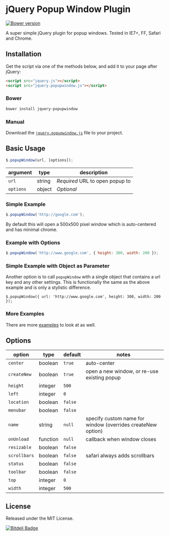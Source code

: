 # jQuery Popup Window Plugin

[![Bower version](https://badge.fury.io/bo/jquery-popupwindow.png)](http://badge.fury.io/bo/jquery-popupwindow)

A super simple jQuery plugin for popup windows. Tested in IE7+, FF, Safari and
Chrome.

## Installation

Get the script via one of the methods below, and add it to your page after
jQuery:

```html
<script src="jquery.js"></script>
<script src="jquery.popupwindow.js"></script>
```

### Bower

```bash
bower install jquery-popupwindow
```

### Manual

Download the [`jquery.popupwindow.js`][script] file to your project.

## Basic Usage

```javascript
$.popupWindow(url, [options]);
```

| argument   | type   | description                     |
|------------|--------|---------------------------------|
| `url`      | string | *Required* URL to open popup to |
| `options`  | object | *Optional*                      |

### Simple Example

```javascript
$.popupWindow('http://google.com');
```

By default this will open a 500x500 pixel window which is auto-centered and has
minimal chrome.

### Example with Options

```javascript
$.popupWindow('http://www.google.com', { height: 300, width: 200 });
```

### Simple Example with Object as Parameter

Another option is to call `popupWindow` with a single object that contains a url
key and any other settings. This is functionally the same as the above example
and is only a stylistic difference.

```
$.popupWindow({ url: 'http://www.google.com', height: 300, width: 200 });
```

### More Examples

There are more [examples] to look at as well.

## Options

| option       | type     | default | notes |
|--------------|----------|---------|-------|
| `center`     | boolean  | `true`  | auto-center |
| `createNew`  | boolean  | `true`  | open a new window, or re-use existing popup |
| `height`     | integer  | `500`   |       |
| `left`       | integer  | `0`     |       |
| `location`   | boolean  | `false` |       |
| `menubar`    | boolean  | `false` |       |
| `name`       | string   | `null`  | specify custom name for window (overrides createNew option) |
| `onUnload`   | function | `null`  | callback when window closes |
| `resizable`  | boolean  | `false` |       |
| `scrollbars` | boolean  | `false` | safari always adds scrollbars |
| `status`     | boolean  | `false` |       |
| `toolbar`    | boolean  | `false` |       |
| `top`        | integer  | `0`     |       |
| `width`      | integer  | `500`   |       |

## License

Released under the MIT License.

[![Bitdeli Badge](https://d2weczhvl823v0.cloudfront.net/mkdynamic/jquery-popupwindow/trend.png)](https://bitdeli.com/free "Bitdeli Badge")

[script]: https://github.com/mkdynamic/jquery-popupwindow/raw/master/jquery.popupwindow.js
[examples]: https://github.com/mkdynamic/jquery-popupwindow/blob/master/example.html
